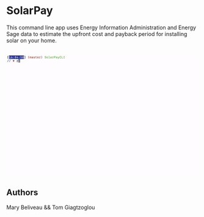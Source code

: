 <h1>SolarPay</h1>
This command line app uses Energy Information Administration and Energy Sage data to estimate the upfront cost and payback period for installing solar on your home. <br></br>

![](SolarPayDemo.gif)

<h2>Authors</h2>
Mary Beliveau && Tom Giagtzoglou

